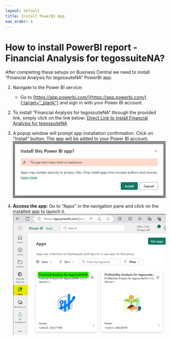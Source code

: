 ```yaml
---
layout: default
title: Install PowerBI App
nav_order: 4
---
```

# How to install PowerBI report - Financial Analysis for tegossuiteNA?
After completing these setups on Business Central we need to install “Financial Analysis for tegossuiteNA” PowerBI app.

1. Navigate to the Power BI service:
   - Go to [https://app.powerbi.com/](https://app.powerbi.com/){:target="_blank"} and sign in with your Power BI account.

2. To install "Financial Analysis for tegossuiteNA" through the provided link, simply click on the link below:
   [Direct Link to install Financial Analysis for tegossuiteNA](https://app.powerbi.com/Redirect?action=InstallApp&appId=36556df9-6bb8-4282-9fbf-bef7312b8c3d&packageKey=570e3741-3c2b-467a-aba0-ea31a806b9d0LjMY9P9W8fs8lfsf-5f1IhppVIG-Oi5TBaiOhIt1pgo&ownerId=1b1f7cb3-698a-4f96-a24f-f56ca891c201&buildVersion=3)

3. A popup window will prompt app installation confirmation. Click on “Install” button. The app will be added to your Power BI account. ![Install this Power BI app](./assets/images/install-powerbi-app-confirm.png)

4. **Access the app:** Go to "Apps" in the navigation pane and click on the installed app to launch it.![Access the app](./assets/images/access-app.png)
